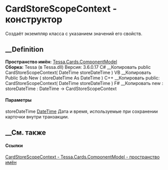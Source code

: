 # CardStoreScopeContext - конструктор
Создаёт экземпляр класса с указанием значений его свойств.
## __Definition
 **Пространство имён:**
[Tessa.Cards.ComponentModel](N_Tessa_Cards_ComponentModel.htm)  
 **Сборка:** Tessa (в Tessa.dll) Версия: 3.6.0.17
C# __Копировать
     public CardStoreScopeContext(
    	DateTime storeDateTime
    )
VB __Копировать
     Public Sub New ( 
    	storeDateTime As DateTime
    )
C++ __Копировать
     public:
    CardStoreScopeContext(
    	DateTime storeDateTime
    )
F# __Копировать
     new : 
            storeDateTime : DateTime -> CardStoreScopeContext
#### Параметры
storeDateTime
[DateTime](https://learn.microsoft.com/dotnet/api/system.datetime)
    Дата и время, используемые при сохранении карточки внутри транзакции.
##  __См. также
#### Ссылки
[CardStoreScopeContext -
](T_Tessa_Cards_ComponentModel_CardStoreScopeContext.htm)
[Tessa.Cards.ComponentModel - пространство
имён](N_Tessa_Cards_ComponentModel.htm)
